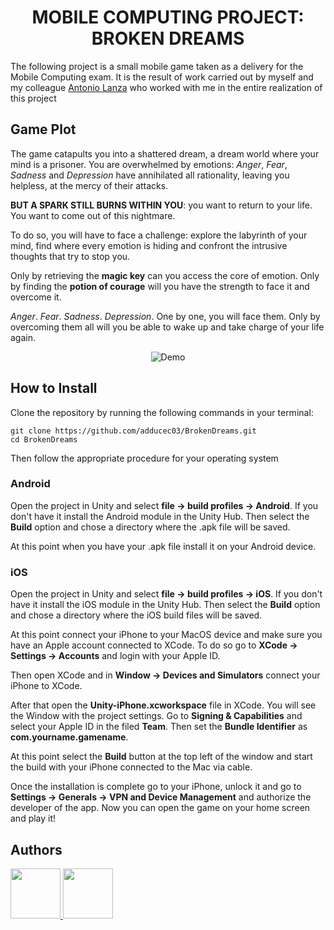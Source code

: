# <div align="center"> MOBILE COMPUTING PROJECT: BROKEN DREAMS </div>
The following project is a small mobile game taken as a delivery for the Mobile Computing exam. It is the result of work carried out by myself and my colleague [Antonio Lanza](https://github.com/AntonioSouls) who worked with me in the entire realization of this project

## Game Plot
The game catapults you into a shattered dream, a dream world where your mind is a prisoner. You are overwhelmed by emotions: *Anger*, *Fear*, *Sadness* and *Depression* have annihilated all rationality, leaving you helpless, at the mercy of their attacks.

**BUT A SPARK STILL BURNS WITHIN YOU**: you want to return to your life. You want to come out of this nightmare.

To do so, you will have to face a challenge: explore the labyrinth of your mind, find where every emotion is hiding and confront the intrusive thoughts that try to stop you.

Only by retrieving the **magic key** can you access the core of emotion. Only by finding the **potion of courage** will you have the strength to face it and overcome it.

*Anger*. *Fear*. *Sadness*. *Depression*. One by one, you will face them. Only by overcoming them all will you be able to wake up and take charge of your life again.

<p align="center">
  <img src="Assets/UI/BrokenDreams_DemoVideo.gif" alt="Demo" />
</p>

## How to Install
Clone the repository by running the following commands in your terminal:
```
git clone https://github.com/adducec03/BrokenDreams.git
cd BrokenDreams
```
Then follow the appropriate procedure for your operating system

### Android

Open the project in Unity and select **file -> build profiles -> Android**. If you don't have it install the Android module in the Unity Hub. Then select the **Build** option and chose a directory where the .apk file will be saved.

At this point when you have your .apk file install it on your Android device.

### iOS
Open the project in Unity and select **file -> build profiles -> iOS**. If you don't have it install the iOS module in the Unity Hub. Then select the **Build** option and chose a directory where the iOS build files will be saved.

At this point connect your iPhone to your MacOS device and make sure you have an Apple account connected to XCode. To do so go to **XCode -> Settings -> Accounts** and login with your Apple ID.

Then open XCode and in **Window -> Devices and Simulators** connect your iPhone to XCode.

After that open the **Unity-iPhone.xcworkspace** file in XCode. You will see the Window with the project settings. Go to **Signing & Capabilities** and select your Apple ID in the filed **Team**. Then set the **Bundle Identifier** as **com.yourname.gamename**.

At this point select the **Build** button at the top left of the window and start the build with your iPhone connected to the Mac via cable.

Once the installation is complete go to your iPhone, unlock it and go to **Settings -> Generals -> VPN and Device Management** and authorize the developer of the app. Now you can open the game on your home screen and play it!

## Authors
<a href="https://github.com/AntonioSouls">
  <img src="https://github.com/AntonioSouls.png" width="80">
</a>
<a href="https://github.com/adducec03">
  <img src="https://github.com/adducec03.png" width="80">
</a>

